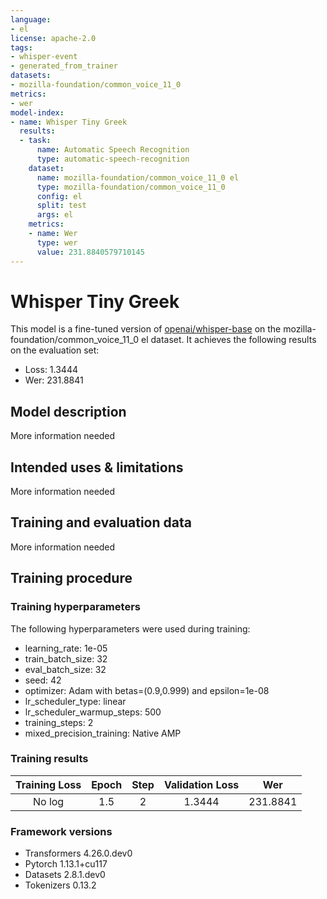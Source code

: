 ```yaml
---
language:
- el
license: apache-2.0
tags:
- whisper-event
- generated_from_trainer
datasets:
- mozilla-foundation/common_voice_11_0
metrics:
- wer
model-index:
- name: Whisper Tiny Greek
  results:
  - task:
      name: Automatic Speech Recognition
      type: automatic-speech-recognition
    dataset:
      name: mozilla-foundation/common_voice_11_0 el
      type: mozilla-foundation/common_voice_11_0
      config: el
      split: test
      args: el
    metrics:
    - name: Wer
      type: wer
      value: 231.8840579710145
---
```


<!-- This model card has been generated automatically according to the information the Trainer had access to. You
should probably proofread and complete it, then remove this comment. -->

# Whisper Tiny Greek

This model is a fine-tuned version of [openai/whisper-base](https://huggingface.co/openai/whisper-base) on the mozilla-foundation/common_voice_11_0 el dataset.
It achieves the following results on the evaluation set:
- Loss: 1.3444
- Wer: 231.8841

## Model description

More information needed

## Intended uses & limitations

More information needed

## Training and evaluation data

More information needed

## Training procedure

### Training hyperparameters

The following hyperparameters were used during training:
- learning_rate: 1e-05
- train_batch_size: 32
- eval_batch_size: 32
- seed: 42
- optimizer: Adam with betas=(0.9,0.999) and epsilon=1e-08
- lr_scheduler_type: linear
- lr_scheduler_warmup_steps: 500
- training_steps: 2
- mixed_precision_training: Native AMP

### Training results

| Training Loss | Epoch | Step | Validation Loss | Wer      |
|:-------------:|:-----:|:----:|:---------------:|:--------:|
| No log        | 1.5   | 2    | 1.3444          | 231.8841 |


### Framework versions

- Transformers 4.26.0.dev0
- Pytorch 1.13.1+cu117
- Datasets 2.8.1.dev0
- Tokenizers 0.13.2
